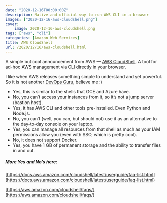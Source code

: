 ```yaml
---
date: "2020-12-16T00:00:00Z"
description: Native and official way to run AWS CLI in a browser 
images: ["2020-12-16-aws-cloudshell.png"]
cover:
    image: 2020-12-16-aws-cloudshell.png
tags: ["aws", "cli"]
categories: [Amazon Web Services]
title: AWS CloudShell
url: /2020/12/16/aws-cloudshell.html
---
```


A simple but cool announcement from AWS — [AWS CloudShell](https://aws.amazon.com/cloudshell/).
A tool for ad-hoc AWS management via CLI directly in your browser.

I like when AWS releases something simple to understand and yet powerful.\
So it is not another [DevOps Guru](https://aws.amazon.com/devops-guru/), believe me :)

- Yes, this is similar to the shells that GCE and Azure have.
- No, you can’t access your instances from it, so it’s not a jump server (bastion host).
- Yes, it has AWS CLI and other tools pre-installed. Even Python and Node.js.
- No, you can’t (well, you can, but should not) use it as an alternative to the day-to-day console on your laptop.
- Yes, you can manage all resources from that shell as much as your IAM permissions allow you (even with SSO, which is pretty cool).
- No, it does not support Docker.
- Yes, you have 1 GB of permanent storage and the ability to transfer files in and out.

##### More Yes and No’s here:
[https://docs.aws.amazon.com/cloudshell/latest/userguide/faq-list.html](https://docs.aws.amazon.com/cloudshell/latest/userguide/faq-list.html)

[https://aws.amazon.com/cloudshell/faqs/](https://aws.amazon.com/cloudshell/faqs/) 